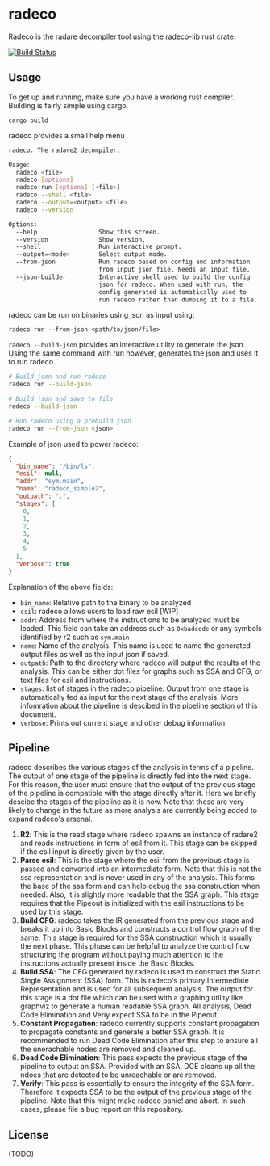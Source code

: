 # radeco

Radeco is the radare decompiler tool using the [radeco-lib](https://github.com/radare/radeco-lib) rust crate.

[![Build Status](https://travis-ci.org/radare/radeco.svg)](https://travis-ci.org/radare/radeco)

## Usage

To get up and running, make sure you have a working rust compiler. Building is
fairly simple using cargo.

`cargo build`

radeco provides a small help menu

```bash
radeco. The radare2 decompiler.

Usage:
  radeco <file>
  radeco [options]
  radeco run [options] [<file>]
  radeco --shell <file>
  radeco --output=<output> <file>
  radeco --version

Options:
  --help                 Show this screen.
  --version              Show version.
  --shell                Run interactive prompt.
  --output=<mode>        Select output mode.
  --from-json            Run radeco based on config and information
                         from input json file. Needs an input file.
  --json-builder         Interactive shell used to build the config
                         json for radeco. When used with run, the
                         config generated is automatically used to
                         run radeco rather than dumping it to a file.
```

radeco can be run on binaries using json as input using: 

`radeco run --from-json <path/to/json/file>`

`radeco --build-json` provides an interactive utility to generate the json.
Using the same command with run however, generates the json and uses it to run
radeco.

```bash
# Build json and run radeco
radeco run --build-json

# Build json and save to file
radeco --build-json

# Run radeco using a prebuild json
radeco run --from-json <json>
```

Example of json used to power radeco:

```json
{
  "bin_name": "/bin/ls",
  "esil": null,
  "addr": "sym.main",
  "name": "radeco_simple2",
  "outpath": ".",
  "stages": [
    0,
    1,
    2,
    3,
    4,
    5
  ],
  "verbose": true
}
```

Explanation of the above fields:
* `bin_name`: Relative path to the binary to be analyzed
* `esil`: radeco allows users to load raw esil [WIP]
* `addr`: Address from where the instructions to be analyzed must be loaded.
  This field can take an address such as `0xbadcode` or any symbols identified
  by r2 such as `sym.main`
* `name`: Name of the analysis. This name is used to name the generated output
  files as well as the input json if saved.
* `outpath`: Path to the directory where radeco will output the results of the
  analysis. This can be either dot files for graphs such as SSA and CFG, or
  text files for esil and instructions.
* `stages`: list of stages in the radeco pipeline. Output from one stage is
  automatically fed as input for the next stage of the analysis. More
  infomration about the pipeline is descibed in the pipeline section of this
  document.
* `verbose`: Prints out current stage and other debug information.

## Pipeline

radeco describes the various stages of the analysis in terms of a pipeline.
The output of one stage of the pipeline is directly fed into the next stage.
For this reason, the user must ensure that the output of the previous stage of
the pipeline is compatible with the stage directly after it. Here we briefly
descibe the stages of the pipeline as it is now. Note that these are very
likely to change in the future as more analysis are currently being added to
expand radeco's arsenal.

1. __R2__: This is the read stage where radeco spawns an instance of radare2 and
   reads instructions in form of esil from it. This stage can be skipped if
   the esil input is directly given by the user.
2. __Parse esil__: This is the stage where the esil from the previous stage is
   passed and converted into an intermediate form. Note that this is not the
   ssa representation and is never used in any of the analysis. This  forms
   the base of the ssa form and can help debug the ssa construction when
   needed. Also, it is slightly more readable that the SSA graph. This stage
   requires that the Pipeout is initialized with the esil instructions to be
   used by this stage.
3. __Build CFG__: radeco takes the IR generated from the previous stage and breaks
   it up into Basic Blocks and constructs a control flow graph of the same.
   This stage is required for the SSA construction which is usually the next
   phase. This phase can be helpful to analyze the control flow structuring
   the program without paying much attention to the instructions actually
   present inside the Basic Blocks.
4. __Build SSA__: The CFG generated by radeco is used to construct the Static
   Single Assignment (SSA) form. This is radeco's primary Intermediate
   Representation and is used for all subsequent analysis. The output for this
   stage is a dot file which can be used with a graphing utility like graphviz
   to generate a human readable SSA graph. All analysis, Dead Code Elimination
   and Veriy expect SSA to be in the Pipeout.
5. __Constant Propagation__: radeco currently supports constant propagation to
   propagate constants and generate a better SSA graph. It is recommended to
   run Dead Code Elimination after this step to ensure all the unerachable
   nodes are removed and cleaned up.
6. __Dead Code Elimination__: This pass expects the previous stage of the pipeline
   to output an SSA. Provided with an SSA, DCE cleans up all the ndoes that
   are detected to be unreachable or are removed.
7. __Verify__: This pass is essentially to ensure the integrity of the SSA form.
   Therefore it expects SSA to be the output of the previous stage of the
   pipeline. Note that this might make radeco panic! and abort. In such cases,
   please file a bug report on this repository.

## License

(TODO)
